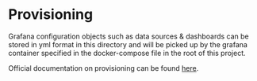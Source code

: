 # Provisioning

Grafana configuration objects such as data sources & dashboards can be stored
in yml format in this directory and will be picked up by the grafana container
specified in the docker-compose file in the root of this project. 

Official documentation on provisioning can be found [here](https://grafana.com/docs/grafana/latest/administration/provisioning/).